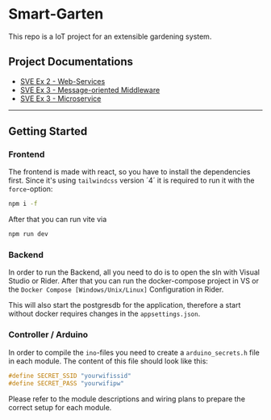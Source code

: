 # Smart-Garten

This repo is a IoT project for an extensible gardening system.

## Project Documentations

- [SVE Ex 2 - Web-Services](./docs/SVE-2/README.md)
- [SVE Ex 3 - Message-oriented Middleware](./docs/SVE-3/README.md)
- [SVE Ex 3 - Microservice](./docs/SVE-4/README.md)

---

## Getting Started

### Frontend

The frontend is made with react, so you have to install the dependencies first. Since it's using `tailwindcss` version ´4´ it is required to run it with the `force`-option:

```sh
npm i -f
```

After that you can run vite via

```sh
npm run dev
```

### Backend

In order to run the Backend, all you need to do is to open the sln with Visual Studio or Rider. After that you can run the docker-compose project in VS or the `Docker Compose [Windows/Unix/Linux]` Configuration in Rider.

This will also start the postgresdb for the application, therefore a start without docker requires changes in the `appsettings.json`.

### Controller / Arduino

In order to compile the `ino`-files you need to create a `arduino_secrets.h` file in each module. The content of this file should look like this:

```cpp
#define SECRET_SSID "yourwifissid"
#define SECRET_PASS "yourwifipw"
```

Please refer to the module descriptions and wiring plans to prepare the correct setup for each module.

